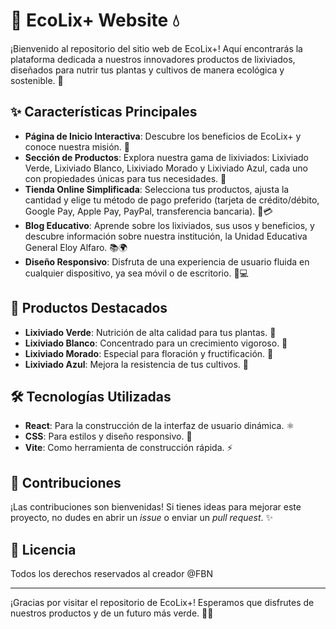 # 🌿 EcoLix+ Website 💧

¡Bienvenido al repositorio del sitio web de EcoLix+! Aquí encontrarás la plataforma dedicada a nuestros innovadores productos de lixiviados, diseñados para nutrir tus plantas y cultivos de manera ecológica y sostenible. 🌱

## ✨ Características Principales

- **Página de Inicio Interactiva**: Descubre los beneficios de EcoLix+ y conoce nuestra misión. 🏡
- **Sección de Productos**: Explora nuestra gama de lixiviados: Lixiviado Verde, Lixiviado Blanco, Lixiviado Morado y Lixiviado Azul, cada uno con propiedades únicas para tus necesidades. 🧪
- **Tienda Online Simplificada**: Selecciona tus productos, ajusta la cantidad y elige tu método de pago preferido (tarjeta de crédito/débito, Google Pay, Apple Pay, PayPal, transferencia bancaria). 🛒💳
- **Blog Educativo**: Aprende sobre los lixiviados, sus usos y beneficios, y descubre información sobre nuestra institución, la Unidad Educativa General Eloy Alfaro. 📚🌍
- **Diseño Responsivo**: Disfruta de una experiencia de usuario fluida en cualquier dispositivo, ya sea móvil o de escritorio. 📱💻

## 🚀 Productos Destacados

- **Lixiviado Verde**: Nutrición de alta calidad para tus plantas. 💚
- **Lixiviado Blanco**: Concentrado para un crecimiento vigoroso. 🤍
- **Lixiviado Morado**: Especial para floración y fructificación. 💜
- **Lixiviado Azul**: Mejora la resistencia de tus cultivos. 💙

## 🛠️ Tecnologías Utilizadas

- **React**: Para la construcción de la interfaz de usuario dinámica. ⚛️
- **CSS**: Para estilos y diseño responsivo. 🎨
- **Vite**: Como herramienta de construcción rápida. ⚡

## 🤝 Contribuciones

¡Las contribuciones son bienvenidas! Si tienes ideas para mejorar este proyecto, no dudes en abrir un *issue* o enviar un *pull request*. ✨

## 📄 Licencia

Todos los derechos reservados al creador @FBN 

--- 

¡Gracias por visitar el repositorio de EcoLix+! Esperamos que disfrutes de nuestros productos y de un futuro más verde. 🌳😊
